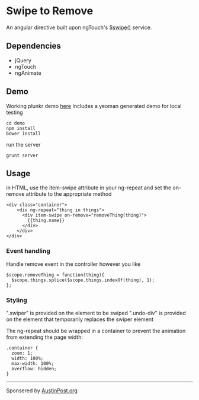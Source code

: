 Swipe to Remove
============

An angular directive built upon ngTouch's <a href="https://docs.angularjs.org/api/ngTouch/service/$swipe">$swipe()</a> service.

## Dependencies
*   jQuery
*   ngTouch
*   ngAnimate

## Demo
Working plunkr demo <a href="http://plnkr.co/edit/5ezZJ3yFFWVQWypAgC4h?p=preview">here<a/>
Includes a yeoman generated demo for local testing
```
cd demo
npm install
bower install
```
run the server
```
grunt server
```

## Usage
in HTML, use the item-swipe attribute in your ng-repeat and set the on-remove attribute to the appropriate method
```
<div class="container">
	<div ng-repeat="thing in things">
	  <div item-swipe on-remove="removeThing(thing)">
	    {{thing.name}}
	  </div>
	</div>
</div>
```

### Event handling
Handle remove event in the controller however you like
```
$scope.removeThing = function(thing){
  $scope.things.splice($scope.things.indexOf(thing), 1);
};
```

### Styling
".swiper" is provided on the element to be swiped
".undo-div" is provided on the element that temporarily replaces the swiper element

The ng-repeat should be wrapped in a container to prevent the animation from extending the page width:
```
.container {
  zoom: 1;
  width: 100%;
  max-width: 100%;
  overflow: hidden;
}
```

* * *
Sponsered by <a href="http://www.austinpost.org">AustinPost.org</a>
